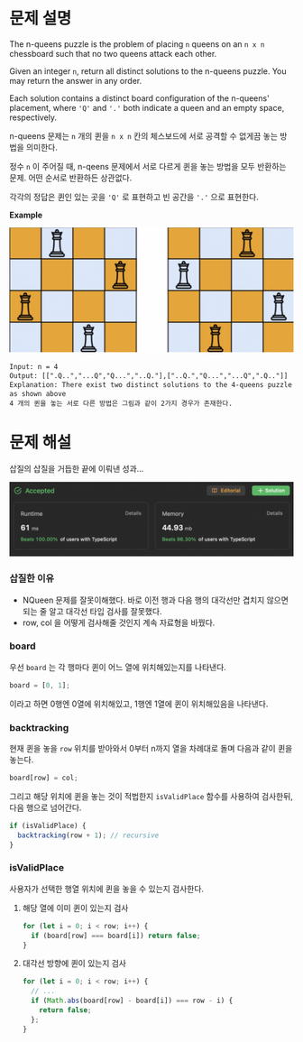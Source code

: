 # 문제 설명

The n-queens puzzle is the problem of placing `n` queens on an `n x n` chessboard such that no two queens attack each other.

Given an integer `n`, return all distinct solutions to the n-queens puzzle. You may return the answer in any order.

Each solution contains a distinct board configuration of the n-queens' placement, where `'Q'` and `'.'` both indicate a queen and an empty space, respectively.

n-queens 문제는 `n` 개의 퀸을 `n x n` 칸의 체스보드에 서로 공격할 수 없게끔 놓는 방법을 의미한다.

정수 `n` 이 주어질 때, n-qeens 문제에서 서로 다르게 퀸을 놓는 방법을 모두 반환하는 문제. 어떤 순서로 반환하든 상관없다.

각각의 정답은 퀸인 있는 곳을 `'Q'` 로 표현하고 빈 공간을 `'.'` 으로 표현한다.

**Example**

![Alt text](image-2.png)

```
Input: n = 4
Output: [[".Q..","...Q","Q...","..Q."],["..Q.","Q...","...Q",".Q.."]]
Explanation: There exist two distinct solutions to the 4-queens puzzle as shown above
4 개의 퀸을 놓는 서로 다른 방법은 그림과 같이 2가지 경우가 존재한다.
```

# 문제 해설

삽질의 삽질을 거듭한 끝에 이뤄낸 성과...

![Alt text](image-3.png)

### 삽질한 이유

- NQueen 문제를 잘못이해했다. 바로 이전 행과 다음 행의 대각선만 겹치지 않으면 되는 줄 알고 대각선 타입 검사를 잘못했다.
- row, col 을 어떻게 검사해줄 것인지 계속 자료형을 바꿨다.


### board

우선 `board` 는 각 행마다 퀸이 어느 열에 위치해있는지를 나타낸다.

```jsx
board = [0, 1];
```
이라고 하면 0행엔 0열에 위치해있고, 1행엔 1열에 퀸이 위치해있음을 나타낸다.

### backtracking

현재 퀸을 놓을 `row` 위치를 받아와서 0부터 n까지 열을 차례대로 돌며 다음과 같이 퀸을 놓는다.

```jsx
board[row] = col;
```

그리고 해당 위치에 퀸을 놓는 것이 적법한지 `isValidPlace` 함수를 사용하여 검사한뒤, 다음 행으로 넘어간다.

```jsx
if (isValidPlace) {
  backtracking(row + 1); // recursive
}
```

### isValidPlace

사용자가 선택한 행열 위치에 퀸을 놓을 수 있는지 검사한다. 

1. 해당 열에 이미 퀸이 있는지 검사
    ```jsx
    for (let i = 0; i < row; i++) {
      if (board[row] === board[i]) return false;
    }
    ```

2. 대각선 방향에 퀸이 있는지 검사
    ```jsx
    for (let i = 0; i < row; i++) {
      // ...
      if (Math.abs(board[row] - board[i]) === row - i) {
        return false;
      };
    }
    ```